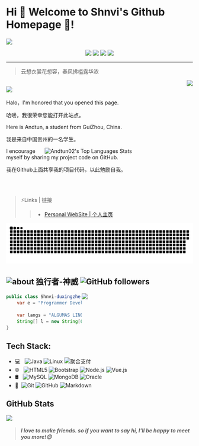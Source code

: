 # Hi 🎉 Welcome to Shnvi's Github Homepage 👋!

<img src="https://readme-typing-svg.herokuapp.com/?lines=Welcome%20to%20my%20homepage,excellent%20developer!!!%20;Hello%20Github、Hello%20World!&font=Roboto" align = "center" />

<div align= "center">
<p>
<img src="https://img.shields.io/static/v1?label=Program&message=Java&color=blue"/>
<a href="https://blog.csdn.net/qq_45796667?spm=1018.2226.3001.5343"><img src="https://img.shields.io/static/v1?label=Blog&message=CSDN&color=red"/></a>
<a href="https://www.xixihaha.tech"><img src="https://img.shields.io/static/v1?label=Home&message=HomePage&color=cyan"/></a>
<img src="https://visitor-badge.glitch.me/badge?page_id=https://github.com/sunyuan686&right_color=red" />
</p>
</div>

- - -

>云想衣裳花想容，春风拂槛露华浓

<a href="#">
  <img align="right" src="https://github-readme-stats.vercel.app/api?username=Shnvi-duxingzhe&show_icons=true&hide_border=false&icon_color=ffb90f&title_color=586069&count_private=true&include_all_commits=true">
</a>

<br>

<img src="https://raw.githubusercontent.com/Shnvi-duxingzhe/Shnvi-duxingzhe/master/gifs/Hi.gif" width="35px">

Halo，I'm honored that you opened this page.

哈喽，我很荣幸您能打开此站点。

Here is Andtun, a student from GuiZhou, China.

我是来自中国贵州的一名学生。

<a href="#">
  <img align="right" alt="Andtun02's Top Languages Stats" src="https://github-readme-stats.vercel.app/api/top-langs/?username=Shnvi-duxingzhe&hide=smalltalk&theme=buefy&layout=compact&hide_border=true" width="400"/>
</a>

I encourage myself by sharing my project code on GitHub.

我在Github上面共享我的项目代码，以此勉励自我。

<br>
<br>




>⚡Links | 链接
>>* [Personal WebSite | 个人主页](#)

![](https://raw.githubusercontent.com/Shnvi-duxingzhe/Shnvi-duxingzhe/main/assets/github-contribution-grid-snake.svg)

## <img width="45" alt="about" src="https://raw.github.com/elizarov/elizarov/master/about.png"> 独行者-神威  <img alt="GitHub followers" src="https://img.shields.io/github/followers/NicoNicoNi-Host?style=social" />

[^_^]:
    commentted-out contents
    should be shift to right by four spaces (`>>`).
    几种有趣markdown的注释方法:https://www.jianshu.com/p/9be87e7e15bf
    GIF图床链接:
    https://raw.githubusercontent.com/NicoNicoNi-Host/imageHost/master/img2/202111122126603.gif
    https://niconicoli.com/imageHost/img2/202111122126603.gif
    
    
<img align="right" width="300" src="https://i.imgur.com/ugWb6BU.gif" />

```java
public class Shnvi-duxingzhe (){
    var e = "Programmer Developer";
 
    var langs = "ALGUMAS LINGUAGENS";
    String[] l = new String[6] {"JAVA", "C", "JavaScript", "Kotlin", "Python", "Linux"};
}
```

## **Tech Stack:**  

- 💻 &#160; ![Java](https://img.shields.io/badge/-Java-333333?style=flat&logo=Java&logoColor=007396)
![Linux](https://img.shields.io/badge/-Linux-333333?style=flat&logo=Linux&logoColor=FCC624)
![聚合支付](https://img.shields.io/badge/-聚合支付-333333?style=flat&logo=payoneer&logoColor=FF4800)
- 🌐 &#160; ![HTML5](https://img.shields.io/badge/-HTML5-333333?style=flat&logo=HTML5)
![Bootstrap](https://img.shields.io/badge/-Bootstrap-333333?style=flat&logo=bootstrap&logoColor=563D7C)
![Node.js](https://img.shields.io/badge/-Node.js-333333?style=flat&logo=node.js)
![Vue.js](https://img.shields.io/badge/-VueJS-333333?style=flat&logo=Vue.js)
- 🛢 &#160; ![MySQL](https://img.shields.io/badge/-MySQL-333333?style=flat&logo=mysql)
![MongoDB](https://img.shields.io/badge/-MongoDB-333333?style=flat&logo=mongodb)
![Oracle](https://img.shields.io/badge/-Oracle-333333?style=flat&logo=Oracle)
- 🔧 &#160;![Git](https://img.shields.io/badge/-Git-333333?style=flat&logo=git)
![GitHub](https://img.shields.io/badge/-GitHub-333333?style=flat&logo=github)
![Markdown](https://img.shields.io/badge/-Markdown-333333?style=flat&logo=markdown)

<!-- 
## **最常访问**

- [仓库容量](https://github.com/settings/repositories)
- [博客_短域名com](https://niconicoli.com)
- [博客_短域名me](https://niconicoli.me)
- [博客](https://niconiconi-host.github.io)
- [✏️✏️Java软件工程师简历](https://github.com/JoeyBling/cv)
 -->

## **GitHub Stats**
<!-- ![](https://github-profile-summary-cards.vercel.app/api/cards/profile-details?username=Shnvi-duxingzhe&theme=monokai) -->
![](https://github-profile-summary-cards.vercel.app/api/cards/profile-details?username=Shnvi-duxingzhe)


> ***I love to make friends. so if you want to say hi, I'll be happy to meet you more!😊***




